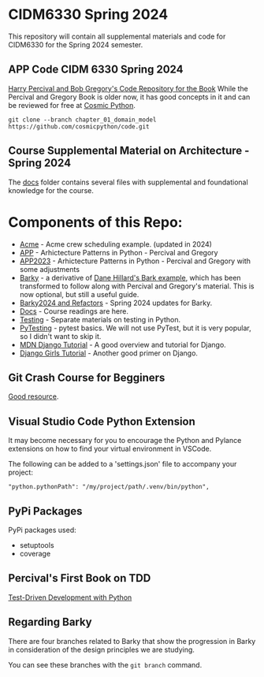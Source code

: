 # CIDM6330 Spring 2024

This repository will contain all supplemental materials and code for CIDM6330 for the Spring 2024 semester.

## APP Code CIDM 6330 Spring 2024

[Harry Percival and Bob Gregory's Code Repository for the Book](https://github.com/cosmicpython/code.git)
While the Percival and Gregory Book is older now, it has good concepts in it and can be reviewed for free at [Cosmic Python](https://www.cosmicpython.com/).

`git clone --branch chapter_01_domain_model https://github.com/cosmicpython/code.git`

## Course Supplemental Material on Architecture - Spring 2024

The [docs](docs/README.MD) folder contains several files with supplemental and foundational knowledge for the course.

# Components of this Repo:

- [Acme](projects/acme/README.MD) - Acme crew scheduling example. (updated in 2024)
- [APP](projects/APP/README.MD) - Arhictecture Patterns in Python - Percival and Gregory
- [APP2023](projects/APP2023/README.MD) - Arhictecture Patterns in Python - Percival and Gregory with some adjustments
- [Barky](projects/Barky/README.MD) - a derivative of [Dane Hillard's Bark example](https://github.com/daneah/practices-of-the-python-pro), which has been transformed to follow along with Percival and Gregory's material. This is now optional, but still a useful guide.
- [Barky2024 and Refactors](projects/Barky2024/) - Spring 2024 updates for Barky.
- [Docs](docs/README.MD) - Course readings are here.
- [Testing](Testing/README.MD) - Separate materials on testing in Python.
- [PyTesting](Testing/PyTesting/README.MD) - pytest basics. We will not use PyTest, but it is very popular, so I didn't want to skip it.
- [MDN Django Tutorial](https://developer.mozilla.org/en-US/docs/Learn/Server-side/Django) - A good overview and tutorial for Django.
- [Django Girls Tutorial](tutorials/django-girls-tutorial/) - Another good primer on Django.

## Git Crash Course for Begginers

[Good resource](https://gist.github.com/brandon1024/14b5f9fcfd982658d01811ee3045ff1e).

## Visual Studio Code Python Extension

It may become necessary for you to encourage the Python and Pylance extensions on how to find your virtual environment in VSCode.

The following can be added to a 'settings.json' file to accompany your project:

`"python.pythonPath": "/my/project/path/.venv/bin/python",`

## PyPi Packages

PyPi packages used:

- setuptools
- coverage

## Percival's First Book on TDD

[Test-Driven Development with Python](https://www.obeythetestinggoat.com/)

## Regarding Barky

There are four branches related to Barky that show the progression in Barky in consideration of the design principles we are studying.

You can see these branches with the `git branch` command.

